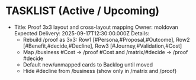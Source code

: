 # TASKLIST (Active / Upcoming)

- Title: Proof 3x3 layout and cross-layout mapping
  Owner: moldovan
  Expected Delivery: 2025-09-17T12:30:00.000Z
  Details:
    - Rebuild /proof as 3x3: Row1 [#Persona,#Proposal,#Outcome], Row2 [#Benefit,#decide,#Decline], Row3 [#Journey,#Validation,#Cost]
    - Map /business #Cost → /proof #Cost and /matrix/#decide → /proof #decide
    - Default new/unmapped cards to Backlog until moved
    - Hide #decline from /business (show only in /matrix and /proof)
